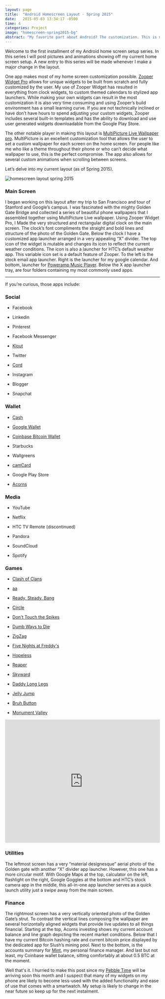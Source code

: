 ```yaml
---
layout: page
title:  "Android Homescreen Layout - Spring 2015"
date:   2015-05-03 13:34:17 -0500
time: 4
categories: Project
image: "homescreen-spring2015-bg"
abstract: "My favorite part about Android? The customization. This is my home screen design and layout."
---
```

Welcome to the first installment of my Android home screen setup series. In this series I will post pictures and animations showing off my current home screen setup. A new entry to this series will be made whenever I make a major change in the layout.

One app makes most of my home screen customization possible. [Zooper Widget Pro](https://play.google.com/store/apps/details?id=org.zooper.zwpro&hl=en) allows for unique widgets to be built from scratch and fully customized by the user. My use of Zooper Widget has resulted in everything from clock widgets, to custom themed calendars to stylized app launchers. While making your own widgets can result in the most customization it is also very time consuming and using Zooper’s build environment has a small learning curve. If you are not technically inclined or have don’t have hours to spend adjusting your custom widgets, Zooper includes several built-in templates and has the ability to download and use user generated widgets downloadable from the Google Play Store.

The other notable player in making this layout is [MultiPicture Live Wallpaper pro](https://play.google.com/store/apps/details?id=org.tamanegi.wallpaper.multipicture&hl=en). MultiPicture is an excellent customization tool that allows the user to set a custom wallpaper for each screen on the home screen. For people like me who like a theme throughout their phone or who can’t decide what wallpaper to use, this is the perfect compromise. The app also allows for several custom animations when scrolling between screens.

Let’s delve into my current layout (as of Spring 2015).

![homescreen layout spring 2015](../../../../img/homescreen-spring2015/screens.jpg)

### Main Screen

I began working on this layout after my trip to San Francisco and tour of Stanford and Google’s campus. I was fascinated with the mighty Golden Gate Bridge and collected a series of beautiful phone wallpapers that I assembled together using MultiPicture Live wallpaper. Using Zooper Widget Pro, I Made the very structured and rectangular digital clock on the main screen. The clock’s font compliments the straight and bold lines and structure of the photo of the Golden Gate. Below the clock I have a customized app launcher arranged in a very appealing “X” divider. The top icon of the widget is mutable and changes its icon to reflect the current weather conditions. The icon is also a launcher for HTC’s default weather app. This variable icon set is a default feature of Zooper. To the left is the stock email app launcher. Right is the launcher for my google calendar. And bottom, launcher for [Poweramp Music Player](https://play.google.com/store/apps/details?id=com.maxmpz.audioplayer&hl=en). Below the X app launcher tray, are four folders containing my most commonly used apps.

* * *

If you’re curious, those apps include:


### Social

*   Facebook

*   Linkedin

*   Pinterest

*   Facebook Messenger

*   [Klout](https://play.google.com/store/apps/details?id=com.klout.android.moose&hl=en)

*   Twitter

*   [Cord](https://play.google.com/store/apps/details?id=cordproject.cord&hl=en)

*   Instagram

*   Blogger

*   Snapchat



### Wallet

*   [Cash](https://play.google.com/store/apps/details?id=com.squareup.cash&hl=en)

*   [Google Wallet](https://play.google.com/store/apps/details?id=com.google.android.apps.walletnfcrel&hl=en)

*   [Coinbase Bitcoin Wallet](https://play.google.com/store/apps/details?id=com.coinbase.android&hl=en)

*   Starbucks

*   Wallgreens

*   [camCard](https://play.google.com/store/apps/details?id=com.intsig.BCRLite&hl=en)

*   Google Play Store

*   [Acorns](https://play.google.com/store/apps/details?id=com.acorns.android&hl=en)



### Media

*   YouTube

*   Netflix

*   HTC TV Remote (discontinued)

*   Pandora

*   SoundCloud

*   Spotify


### Games

*   [Clash of Clans](https://play.google.com/store/apps/details?id=com.supercell.clashofclans&hl=en)

*   [aa](https://play.google.com/store/apps/details?id=com.aa.generaladaptiveapps&hl=en)

*   [Ready, Steady, Bang](https://play.google.com/store/apps/details?id=com.noodlecake.rsb&hl=en)

*   [Circle](https://play.google.com/store/apps/details?id=com.ketchapp.circle&hl=en)

*   [Don't Touch the Spikes](https://play.google.com/store/apps/details?id=com.ketchapp.donttouchthespikes&hl=en)

*   [Dumb Ways to Die](https://play.google.com/store/apps/details?id=air.au.com.metro.DumbWaysToDie&hl=en)

*   [ZigZag](https://play.google.com/store/apps/details?id=com.ketchapp.zigzaggame&hl=en)

*   [Five Nights at Freddy's](https://play.google.com/store/apps/details?id=com.scottgames.fnaf2demo&hl=en)

*   [Hopeless](https://play.google.com/store/apps/details?id=com.upopa.hopeless&hl=en)

*   [Reaper](https://play.google.com/store/apps/details?id=net.hexage.reaper&hl=en)

*   [Skyward](https://play.google.com/store/apps/details?id=com.ketchapp.skyward&hl=en)

*   [Daddy Long Legs](https://play.google.com/store/apps/details?id=com.setsnail.daddylonglegs&hl=en)

*   [Jelly Jump](https://play.google.com/store/apps/details?id=com.ketchapp.jellyjump&hl=en)

*   [Bruh Button](https://play.google.com/store/apps/details?id=com.headgraphix.bruh&hl=en)

*   [Monument Valley](https://play.google.com/store/apps/details?id=com.ustwo.monumentvalley&hl=en)


<iframe src="https://www.youtube.com/embed/Jaz6n3R-Xco" allowfullscreen="" width="100%" frameborder="0" height="400px"></iframe>

### Utilities

The leftmost screen has a very “material designesque” aerial photo of the Golden gate with another “X” divider app launcher. However, this one has a more circular motif. With Google Maps at the top, calculator on the left, flashlight on the right, Google Goggles at the bottom and HTC’s stock camera app in the middle, this all-in-one app launcher serves as a quick launch utility just a swipe away from the main screen.

### Finance

The rightmost screen has a very vertically oriented photo of the Golden Gate’s strut. To contrast the vertical lines composing the wallpaper are several horizontally aligned widgets that provide live updates to all things financial. Starting at the top, Acorns investing shows my current account balance and line graph depicting the recent market conditions. Below that I have my current Bitcoin hashing rate and current bitcoin price displayed by the dedicated app for Slush’s mining pool. Next to the bottom, is the accounts summary for [Mint](https://www.google.com/url?sa=t&rct=j&q=&esrc=s&source=web&cd=1&cad=rja&uact=8&ved=0CB8QFjAAahUKEwjXlsPlnejGAhUJTJIKHXGQAc0&url=https%3A%2F%2Fwww.mint.com%2F&ei=PCOsVdeIOomYyQTxoIboDA&usg=AFQjCNHUxdqmSU4XKXvO5VuBFuyERZ6f9w&sig2=1-8e1GfhcGcQXSuVvVmhyw&bvm=bv.98197061,d.aWw), my personal finance manager. And last but not least, my Coinbase wallet balance, sitting comfortably at about 0.5 BTC at the moment.

Well that's it. I hurried to make this post since my [Pebble Time](https://getpebble.com/pebble_time) will be arriving soon this month and I suspect that many of my widgets on my phone are likely to become less-used with the added functionality and ease of use that comes with a smartwatch. My setup is likely to change in the near future so keep up for the next instalment.

